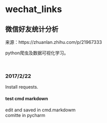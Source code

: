 ﻿# wechat_links




## 微信好友统计分析

<p>来源：https://zhuanlan.zhihu.com/p/21967333<p>

<p>python爬虫及数据可视化学习。<p>

<br>

### 2017/2/22

Install requests.<br>
#### test cmd markdown
edit and saved in cmd.markdowm<br>
comitte in pycharm





